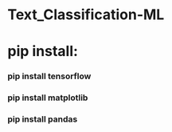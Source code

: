 # Text_Classification-ML

# pip install:
### pip install tensorflow
### pip install matplotlib
### pip install pandas
